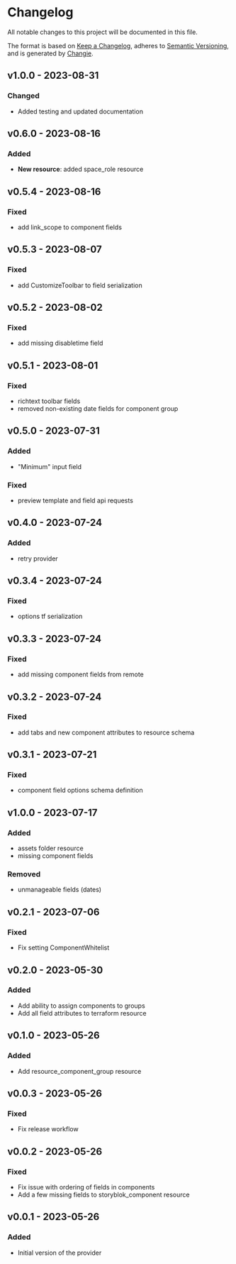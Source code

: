 # Changelog
All notable changes to this project will be documented in this file.

The format is based on [Keep a Changelog](https://keepachangelog.com/en/1.0.0/),
adheres to [Semantic Versioning](https://semver.org/spec/v2.0.0.html),
and is generated by [Changie](https://github.com/miniscruff/changie).


## v1.0.0 - 2023-08-31
### Changed
* Added testing and updated documentation

## v0.6.0 - 2023-08-16
### Added
* **New resource**: added space_role resource

## v0.5.4 - 2023-08-16
### Fixed
* add link_scope to component fields

## v0.5.3 - 2023-08-07
### Fixed
* add CustomizeToolbar to field serialization

## v0.5.2 - 2023-08-02
### Fixed
* add missing disabletime field

## v0.5.1 - 2023-08-01
### Fixed
* richtext toolbar fields
* removed non-existing date fields for component group

## v0.5.0 - 2023-07-31
### Added
* "Minimum" input field
### Fixed
* preview template and field api requests

## v0.4.0 - 2023-07-24
### Added
* retry provider

## v0.3.4 - 2023-07-24
### Fixed
* options tf serialization

## v0.3.3 - 2023-07-24
### Fixed
* add missing component fields from remote

## v0.3.2 - 2023-07-24
### Fixed
* add tabs and new component attributes to resource schema

## v0.3.1 - 2023-07-21
### Fixed
* component field options schema definition

## v1.0.0 - 2023-07-17
### Added
* assets folder resource
* missing component fields
### Removed
* unmanageable fields (dates)

## v0.2.1 - 2023-07-06
### Fixed
* Fix setting ComponentWhitelist

## v0.2.0 - 2023-05-30
### Added
* Add ability to assign components to groups
* Add all field attributes to terraform resource

## v0.1.0 - 2023-05-26
### Added
* Add resource_component_group resource

## v0.0.3 - 2023-05-26
### Fixed
* Fix release workflow

## v0.0.2 - 2023-05-26
### Fixed
* Fix issue with ordering of fields in components
* Add a few missing fields to storyblok_component resource

## v0.0.1 - 2023-05-26
### Added
* Initial version of the provider
